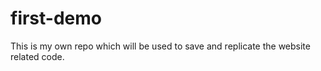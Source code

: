 # first-demo
This is my own repo which will be used to save and replicate the website related code.
